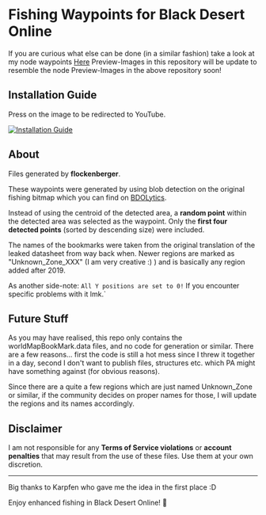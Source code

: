 # Fishing Waypoints for Black Desert Online

If you are curious what else can be done (in a similar fashion) take a look at my node waypoints [Here](https://github.com/Flockenberger/bdo-region-waypoints/tree/main)
Preview-Images in this repository will be update to resemble the node Preview-Images in the above repository soon!

## Installation Guide
Press on the image to be redirected to YouTube.

[![Installation Guide](https://img.youtube.com/vi/9IEUVFMCixw/0.jpg)](https://www.youtube.com/watch?v=9IEUVFMCixw)

## About

Files generated by **flockenberger**.

These waypoints were generated by using blob detection on the original fishing bitmap 
which you can find on [BDOLytics](https://bdolytics.com/en/EU/map).

Instead of using the centroid of the detected area, a **random point** within the detected area was selected as the waypoint. Only the **first four detected points** (sorted by descending size) were included.

The names of the bookmarks were taken from the original translation of the leaked datasheet from way back when.
Newer regions are marked as "Unknown_Zone_XXX" (I am very creative :) ) and is basically any region added after 2019.

As another side-note:
`All Y positions are set to 0!`
If you encounter specific problems with it lmk.`

## Future Stuff
As you may have realised, this repo only contains the worldMapBookMark.data files, and no code for generation or similar. There are a few reasons... first the code is still a hot mess since I threw it together in a day, second I don't want to publish files, structures etc. which PA might have something against (for obvious reasons).

Since there are a quite a few regions which are just named Unknown_Zone or similar, if the community decides on proper names for those, I will update the regions and its names accordingly.

## Disclaimer
I am not responsible for any **Terms of Service violations** or **account penalties** that may result from the use of these files. Use them at your own discretion.

---

Big thanks to Karpfen who gave me the idea in the first place :D

Enjoy enhanced fishing in Black Desert Online! 🎣
